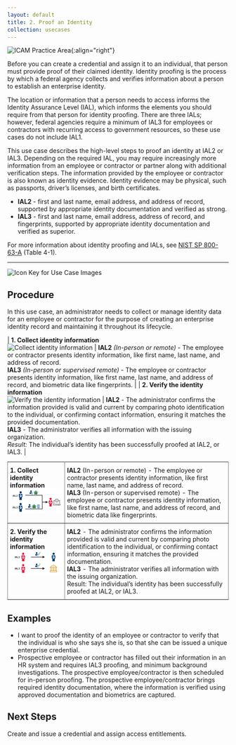 ```yaml
---
layout: default
title: 2. Proof an Identity
collection: usecases
---
```


![ICAM Practice Area]({{site.baseurl}}/img/usecases/Identity-IdentityProofing.png){:align="right"}

Before you can create a credential and assign it to an individual, that person must provide proof of their claimed identity. Identity proofing is the process by which a federal agency collects and verifies information about a person to establish an enterprise identity.

The location or information that a person needs to access informs the Identity Assurance Level (IAL), which informs the elements you should require from that person for identity proofing. There are three IALs; however, federal agencies require a minimum of IAL3 for employees or contractors with recurring access to government resources, so these use cases do not include IAL1.

This use case describes the high-level steps to proof an identity at IAL2 or IAL3. Depending on the required IAL, you may require increasingly more information from an employee or contractor or partner along with additional verification steps. The information provided by the employee or contractor is also known as identity evidence. Identity evidence may be physical, such as passports, driver’s licenses, and birth certificates.

- **IAL2** - first and last name, email address, and address of record, supported by appropriate identity documentation and verified as strong.
- **IAL3** - first and last name, email address, address of record, and fingerprints, supported by appropriate identity documentation and verified as superior.

For more information about identity proofing and IALs, see <a href="https://pages.nist.gov/800-63-3/">NIST SP 800-63-A</a> (Table 4-1).

---

![Icon Key for Use Case Images]({{site.baseurl}}/img/usecases/2-IconKey.png)

## Procedure

In this use case, an administrator needs to collect or manage identity data for an employee or contractor for the purpose of creating an enterprise identity record and maintaining it throughout its lifecycle.

| **1. Collect identity information**<br/>![Collect identity information]({{site.baseurl}}/img/usecases/2-1.png)  | **IAL2** *(In-person or remote)* - The employee or contractor presents identity information, like first name, last name, and address of record.<br/>**IAL3** *(In-person or supervised remote)* - The employee or contractor presents identity information, like first name, last name, and address of record, and biometric data like fingerprints. |
| **2. Verify the identity information**<br/>![Verify the identity information]({{site.baseurl}}/img/usecases/2-2.png)  | **IAL2** - The administrator confirms the information provided is valid and current by comparing photo identification to the individual, or confirming contact information, ensuring it matches the provided documentation.<br/>**IAL3** - The administrator verifies all information with the issuing organization.<br/>*Result:* The individual’s identity has been successfully proofed at IAL2, or IAL3. |

<style type="text/css">
.tg  {border-collapse:collapse;border-spacing:0;}
.tg td{border-color:black;border-style:solid;border-width:1px; overflow:hidden;padding:10px 5px;word-break:normal;}
.tg th{border-color:black;border-style:solid;border-width:1px; overflow:hidden;padding:10px 5px;word-break:normal;}
.tg .tg-yj5y{background-color:#efefef;border-color:inherit;text-align:center;vertical-align:middle}
.tg .tg-0pky{border-color:inherit;text-align:left;vertical-align:top}
</style>

<table class="tg">
  <tr>
    <td class="tg-0pky"><span style="font-weight:bold">1. Collect identity information</span><br><img src="../img/usecases/2-1.png" alt="Diagram displaying an employee/contractor presenting identity information to an administrator or user-facing application." width="280"></td>
    <td class="tg-0pky"><span style="font-weight:bold">IAL2</span> <span class="italic">(In-person or remote)</span> - The employee or contractor presents identity information, like first name, last name, and address of record.<br><span style="font-weight:bold">IAL3</span> <span class="italic">(In-person or supervised remote)</span> - The employee or contractor presents identity information, like first name, last name, and address of record, and biometric data like fingerprints.</td>
  </tr>
  <tr>
    <td class="tg-0pky"><span style="font-weight:bold">2. Verify the identity information</span><br><img src="../img/usecases/2-2.png" alt="Diagram displaying an administrator verifying identity information with the employee/contractor or issuing organization." width="280"></td>
    <td class="tg-0pky"><span style="font-weight:bold">IAL2</span> - The administrator confirms the information provided is valid and current by comparing photo identification to the individual, or confirming contact information, ensuring it matches the provided documentation.<br><span style="font-weight:bold">IAL3</span> - The administrator verifies all information with the issuing organization.<br><span class="italic">Result:</span> The individual’s identity has been successfully proofed at IAL2, or IAL3.</td>
  </tr>
</table>

## Examples

- I want to proof the identity of an employee or contractor to verify that the individual is who she says she is, so that she can be issued a unique enterprise credential.
- Prospective employee or contractor has filled out their information in an HR system and requires IAL3 proofing, and minimum background investigations. The prospective employee/contractor is then scheduled for in-person proofing. The prospective employee/contractor brings required identity documentation, where the information is verified using approved documentation and biometrics are captured.

## Next Steps

Create and issue a credential and assign access entitlements.
